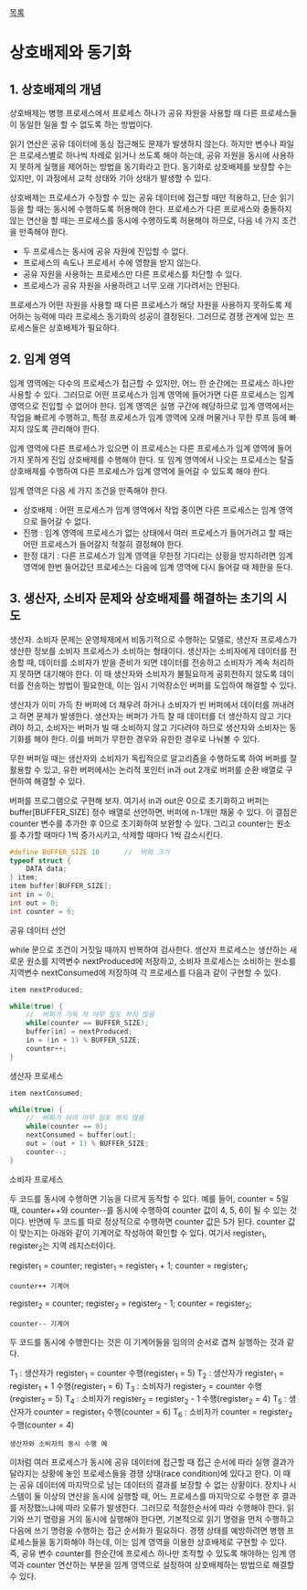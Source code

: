 [목록](https://github.com/JungInBaek/TIL/blob/main/README.md)

# 상호배제와 동기화

## 1. 상호배제의 개념
상호배제는 병행 프로세스에서 프로세스 하나가 공유 자원을 사용할 때 다른 프로세스들이 동일한 일을 할 수 없도록 하는 방법이다. 

읽기 연산은 공유 데이터에 동싱 접근해도 문제가 발생하지 않는다. 하지만 변수나 파일은 프로세스별로 하나씩 차례로 읽거나 쓰도록 해야 하는데, 공유 자원을 동시에 사용하지 못하게 실행을 제어하는 방법을 동기화라고 한다. 동기화로 상호배제를 보장할 수는 있지만, 이 과정에서 교착 상태와 기아 상태가 발생할 수 있다.

상호배제는 프로세스가 수정할 수 있는 공유 데이터에 접근할 때만 적용하고, 단순 읽기 등을 할 때는 동시에 수행하도록 허용해야 한다. 프로세스가 다른 프로세스와 충돌하지 않는 연산을 할 때는 프로세스를 동시에 수행하도록 허용해야 하므로, 다음 네 가지 조건을 만족해야 한다.
- 두 프로세스는 동시에 공유 자원에 진입할 수 없다.
- 프로세스의 속도나 프로세서 수에 영향을 받지 않는다.
- 공유 자원을 사용하는 프로세스만 다른 프로세스를 차단할 수 있다.
- 프로세스가 공유 자원을 사용하려고 너무 오래 기다려서는 안된다.

프로세스가 어떤 자원을 사용할 때 다른 프로세스가 해당 자원을 사용하지 못하도록 제어하는 능력에 따라 프로세스 동기화의 성공이 결정된다. 그러므로 경쟁 관계에 있는 프로세스들은 상호배제가 필요하다.

## 2. 임계 영역
임계 영역에는 다수의 프로세스가 접근할 수 있지만, 어느 한 순간에는 프로세스 하나만 사용할 수 있다. 그러므로 어떤 프로세스가 임계 영역에 들어가면 다른 프로세스는 임계 영역으로 진입할 수 없어야 한다. 임계 영역은 실행 구간에 해당하므로 임계 영역에서는 작업을 빠르게 수행하고, 특정 프로세스가 임계 영역에 오래 머물거나 무한 루프 등에 빠지지 않도록 관리해야 한다.

임계 영역에 다른 프로세스가 있으면 이 프로세스는 다른 프로세스가 임계 영역에 들어가지 못하게 진입 상호배제를 수행해야 한다. 또 임계 영역에서 나오는 프로세스는 탈출 상호배제를 수행하여 다른 프로세스가 임계 영역에 들어갈 수 있도록 해야 한다.

임계 영역은 다음 세 가지 조건을 만족해야 한다.
- 상호배제 : 어떤 프로세스가 임계 영역에서 작업 중이면 다른 프로세스는 임계 영역으로 들어갈 수 없다.
- 진행 : 임계 영역에 프로세스가 없는 상태에서 여러 프로세스가 들어가려고 할 때는 어떤 프로세스가 들어갈지 적절히 결정해야 한다.
- 한정 대기 : 다른 프로세스가 임계 영역을 무한정 기다리는 상황을 방지하려면 임계 영역에 한번 들어갔던 프로세스는 다음에 임계 영역에 다시 들어갈 때 제한을 둔다.

## 3. 생산자, 소비자 문제와 상호배제를 해결하는 초기의 시도
생산자. 소비자 문제는 운영체제에서 비동기적으로 수행하는 모델로, 생산자 프로세스가 생산한 정보를 소비자 프로세스가 소비하는 형태이다. 생산자는 소비자에게 데이터를 전송할 때, 데이터를 소비자가 받을 준비가 되면 데이터를 전송하고 소비자가 계속 처리하지 못하면 대기해야 한다. 이 때 생산자와 소비자가 불필요하게 공회전하지 않도록 데이터를 전송하는 방법이 필요한데, 이는 임시 기억장소인 버퍼를 도입하여 해결할 수 있다.

생산자가 이미 가득 찬 버퍼에 더 채우려 하거나 소비자가 빈 버퍼에서 데이터를 꺼내려고 하면 문제가 발생한다. 생산자는 버퍼가 가득 찰 때 데이터를 더 생산하지 않고 기다려야 하고, 소비자는 버퍼가 빌 때 소비하지 않고 기다려야 하므로 생산자와 소비자는 동기화를 해야 한다. 이를 버퍼가 무한한 경우와 유한한 경우로 나눠볼 수 있다.

무한 버퍼일 때는 생산자와 소비자가 독립적으로 알고리즘을 수행하도록 하여 버퍼를 잘 활용할 수 있고, 유한 버퍼에서는 논리적 포인터 in과 out 2개로 버퍼를 순환 배열로 구현하여 해결할 수 있다.

버퍼를 프로그램으로 구현해 보자. 여기서 in과 out은 0으로 초기화하고 버퍼는 buffer[BUFFER_SIZE] 정수 배열로 선언하면, 버퍼에 n-1개만 채울 수 있다. 이 결점은 counter 변수를 추가한 후 0으로 초기화하여 보완할 수 있다. 그리고 counter는 원소를 추가할 때마다 1씩 증가시키고, 삭제할 때마다 1씩 감소시킨다.

```c
#define BUFFER_SIZE 10      //  버퍼 크기
typeof struct {
    DATA data;
} item;
item buffer[BUFFER_SIZE];
int in = 0;
int out = 0;
int counter = 0;
```
공유 데이터 선언

while 문으로 조건이 거짓일 때까지 반복하여 검사한다. 생산자 프로세스는 생산하는 새로운 원소를 지역변수 nextProduced에 저장하고, 소비자 프로세스는 소비하는 원소를 지역변수 nextConsumed에 저장하여 각 프로세스를 다음과 같이 구현할 수 있다.

```c
item nextProduced;

while(true) {
    //  버퍼가 가득 차 아무 일도 하지 않음
    while(counter == BUFFER_SIZE);
    buffer[in] = nextProduced;
    in = (in + 1) % BUFFER_SIZE;
    counter++;
}
```
생산자 프로세스

```c
item nextConsumed;

while(true) {
    //  버퍼가 비어 아무 일도 하지 않음
    while(counter == 0);
    nextConsumed = buffer[out];
    out = (out + 1) % BUFFER_SIZE;
    counter--;
}
```
소비자 프로세스

두 코드를 동시에 수행하면 기능을 다르게 동작할 수 있다. 예를 들어, counter = 5일 때, counter++와 counter--를 동시에 수행하여 counter 값이 4, 5, 6이 될 수 있는 것이다. 반면에 두 코드를 따로 정상적으로 수행하면 counter 값은 5가 된다. counter 값이 맞는지는 아래와 같이 기계어로 작성하여 확인할 수 있다. 여기서 register<sub>1</sub>, register<sub>2</sub>는 지역 레지스터이다.

register<sub>1</sub> = counter;
register<sub>1</sub> = register<sub>1</sub> + 1;
counter = register<sub>1</sub>;
```
counter++ 기계어
```

register<sub>2</sub> = counter;
register<sub>2</sub> = register<sub>2</sub> - 1;
counter = register<sub>2</sub>;
```
counter-- 기계어
```

두 코드를 동시에 수행한다는 것은 이 기계어들을 임의의 순서로 겹쳐 실행하는 것과 같다.

T<sub>1</sub> : 생산자가 register<sub>1</sub> = counter 수행(register<sub>1</sub> = 5)
T<sub>2</sub> : 생산자가 register<sub>1</sub> = register<sub>1</sub> + 1 수행(register<sub>1</sub> = 6)
T<sub>3</sub> : 소비자가 register<sub>2</sub> = counter 수행(register<sub>2</sub> = 5)
T<sub>4</sub> : 소비자가 register<sub>2</sub> = register<sub>2</sub> - 1 수행(register<sub>2</sub> = 4)
T<sub>5</sub> : 생산자가 counter = register<sub>1</sub> 수행(counter = 6)
T<sub>6</sub> : 소비자가 counter = register<sub>2</sub> 수행(counter = 4)
```
생산자와 소비자의 동시 수행 예
```

이처럼 여러 프로세스가 동시에 공유 데이터에 접근할 때 접근 순서에 따라 실행 결과가 달라지는 상황에 놓인 프로세스들을 경쟁 상태(race condition)에 있다고 한다. 이 때는 공유 데이터에 마지막으로 남는 데이터의 결과를 보장할 수 없는 상황이다. 장치나 시스템이 둘 이상의 연산을 동시에 실행할 때, 어느 프로세스를 마지막으로 수행한 후 결과를 저장했느냐에 따라 오류가 발생한다. 그러므로 적절한순서에 따라 수행해야 한다. 읽기와 쓰기 명령을 거의 동시에 실행해야 한다면, 기본적으로 읽기 명령을 먼저 수행하고 다음에 쓰기 명령을 수행하는 접근 순서화가 필요하다. 경쟁 상태를 예방하려면 병행 프로세스들을 동기화해야 하는데, 이는 임계 영역을 이용한 상호배제로 구현할 수 있다. 즉, 공유 변수 counter를 한순간에 프로세스 하나만 조작할 수 있도록 해야하는 임계 영역과 counter 연산하는 부분을 임계 영역으로 설정하여 상호배제하는 방법으로 해결할 수 있다.